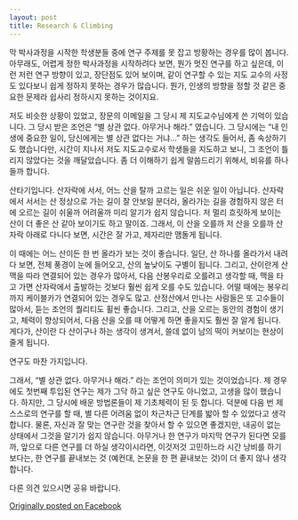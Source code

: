 ```yaml
---
layout: post
title: Research & Climbing
---
```


막 박사과정을 시작한 학생분들 중에 연구 주제를 못 잡고 방황하는 경우를 많이 봅니다. 아무래도, 어렵게 정한 박사과정을 시작하려다 보면, 뭔가 멋진 연구를 하고 싶은데, 이런 저런 연구 방향이 있고, 장단점도 있어 보이며, 같이 연구할 수 있는 지도 교수의 사정도 있다보니 쉽게 정하지 못하는 경우가 많습니다. 뭔가, 인생의 방향을 정할 것 같은 중요한 문제라 쉽사리 정하시지 못하는 것이지요.

저도 비슷한 상황이 있었고, 장문의 이메일을 그 당시 제 지도교수님에게 쓴 기억이 있습니다. 그 당시 받은 조언은 “별 상관 없다. 아무거나 해라.” 였습니다. 그 당시에는 “내 인생에 중요한 일이, 당신에게는 별 상관 없다는 거냐…” 하는 생각도 들어서, 좀 속상하기도 했습니다만, 시간이 지나서 저도 지도교수로서 학생들을 지도하고 보니, 그 조언이 틀리지 않았다는 것을 깨달았습니다. 좀 더 이해하기 쉽게 말씀드리기 위해서, 비유를 하나 들까 합니다.

산타기입니다. 산자락에 서서, 어느 산을 탈까 고르는 일은 쉬운 일이 아닙니다. 산자락에서 서서는 산 정상으로 가는 길이 잘 안보일 분더라, 올라가는 길을 경험하지 않은 터에 오르는 길이 쉬울까 어려울까 미리 알기가 쉽지 않습니다. 저 멀리 흐릿하게 보이는 산이 더 좋은 산 같아 보이기도 하고 말이죠. 그래서, 이 산을 오를까 저 산을 오를까 산 자락 아래로 다니다 보면, 시간은 잘 가고, 제자리만 맴돌게 됩니다.

이 때에는 어느 산이든 한 번 올라가 보는 것이 좋습니다. 일단, 산 하나를 올라가서 내려다 보면, 전체 풍경이 눈에 들어오고, 산의 높낮이도 구별이 됩니다. 그리고, 산이란게 산맥을 따라 연결되어 있는 경우가 많아서, 다음 산봉우리로 오를려고 생각할 때, 맥을 타고 가면 산자락에서 출발하는 것보다 훨씬 쉽게 오를 수도 있습니다. 어떨 때에는 봉우리까지 케이블카가 연결되어 있는 경우도 많고. 산정산에서 만나는 사람들은 또 고수들이 많아서, 듣는 조언의 퀄리티도 휠씬 좋습니다. 그리고, 산을 오르는 동안의 경험이 생기고, 체력이 향상되어서, 다음 산을 오를 때 어떻게 하면 좋을지도 훨씬 잘 알게 됩니다. 게다가, 산이란 다 산이구나 하는 생각이 생겨서, 쓸데 없이 남의 떡이 커보이는 현상이 줄게 됩니다.

연구도 마찬 가지입니다.

그래서, “별 상관 없다. 아무거나 해라.” 라는 조언이 의미가 있는 것이었습니다. 제 경우에도 첫번째 투입된 연구는 제가 그닥 하고 싶은 연구도 아니었고, 고생을 많이 했습니다. 하지만, 그 당시에 배운 방법론들이 제 기초체력이 된 듯 합니다. 덕분에 다음 번 제 스스로의 연구를 할 때, 별 다른 어려움 없이 차근차근 단계를 밟아 할 수 있었다고 생각합니다. 물론, 자신과 잘 맞는 연구란 것을 찾아서 할 수 있으면 좋겠지만, 내공이 없는 상태에서 그것을 알기가 쉽지 않습니다. 아무거나 한 연구가 마지막 연구가 된다면 모를까, 앞으로 다른 연구를 더 하실 생각이시라면, 이것저것 고민하느라 시간 낭비를 하기 보다는, 한 연구를 끝내보는 것 (예컨대, 논문을 한 편 끝내보는 것)이 더 좋지 않나 생각합니다.

다른 의견 있으시면 공유 바랍니다.

[Originally posted on Facebook](https://www.facebook.com/yijisoo/posts/10101274386775609)